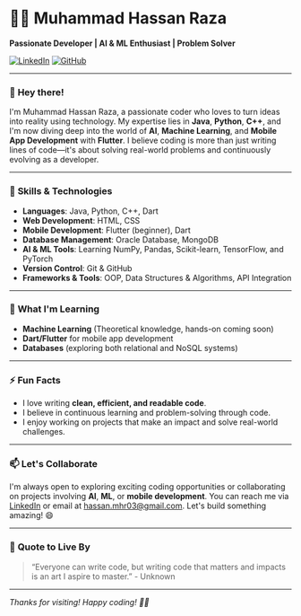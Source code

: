 # 👨‍💻 **Muhammad Hassan Raza**  
**Passionate Developer | AI & ML Enthusiast | Problem Solver**

[![LinkedIn](https://img.shields.io/badge/-LinkedIn-blue?style=flat&logo=Linkedin&logoColor=white)](https://www.linkedin.com/in/hassandev03/)
[![GitHub](https://img.shields.io/badge/-GitHub-black?style=flat&logo=Github&logoColor=white)](https://github.com/hassandev03)

---

### 👋 **Hey there!**  
I'm Muhammad Hassan Raza, a passionate coder who loves to turn ideas into reality using technology. My expertise lies in **Java**, **Python**, **C++**, and I'm now diving deep into the world of **AI**, **Machine Learning**, and **Mobile App Development** with **Flutter**. I believe coding is more than just writing lines of code—it's about solving real-world problems and continuously evolving as a developer.



---

### 🚀 **Skills & Technologies**  
- **Languages**: Java, Python, C++, Dart  
- **Web Development**: HTML, CSS  
- **Mobile Development**: Flutter (beginner), Dart  
- **Database Management**: Oracle Database, MongoDB  
- **AI & ML Tools**: Learning NumPy, Pandas, Scikit-learn, TensorFlow, and PyTorch  
- **Version Control**: Git & GitHub  
- **Frameworks & Tools**: OOP, Data Structures & Algorithms, API Integration

---

### 🌱 **What I'm Learning**  
- **Machine Learning** (Theoretical knowledge, hands-on coming soon)  
- **Dart/Flutter** for mobile app development  
- **Databases** (exploring both relational and NoSQL systems)

---

### ⚡ **Fun Facts**  
- I love writing **clean, efficient, and readable code**.  
- I believe in continuous learning and problem-solving through code.  
- I enjoy working on projects that make an impact and solve real-world challenges.

---

### 📫 **Let's Collaborate**  
I'm always open to exploring exciting coding opportunities or collaborating on projects involving **AI**, **ML**, or **mobile development**. You can reach me via [LinkedIn](https://www.linkedin.com/in/hassandev03/) or email at hassan.mhr03@gmail.com. Let's build something amazing! 😄

---

### 🌟 **Quote to Live By**  
> “Everyone can write code, but writing code that matters and impacts is an art I aspire to master.” - Unknown

---

*Thanks for visiting! Happy coding! 👨‍💻*

